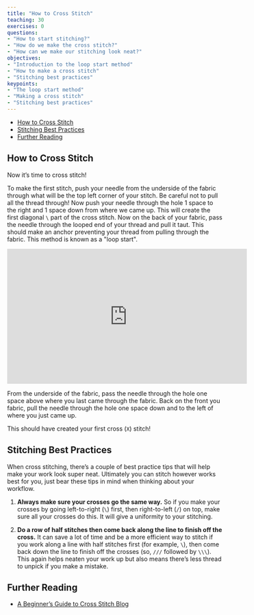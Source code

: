 ```yaml
---
title: "How to Cross Stitch"
teaching: 30
exercises: 0
questions:
- "How to start stitching?"
- "How do we make the cross stitch?"
- "How can we make our stitching look neat?"
objectives:
- "Introduction to the loop start method"
- "How to make a cross stitch"
- "Stitching best practices"
keypoints:
- "The loop start method"
- "Making a cross stitch"
- "Stitching best practices"
---
```


- [How to Cross Stitch](#how-to-cross-stitch)
- [Stitching Best Practices](#stitching-best-practices)
- [Further Reading](#further-reading)

## How to Cross Stitch

Now it’s time to cross stitch!

To make the first stitch, push your needle from the underside of the fabric through what will be the top left corner of your stitch.
Be careful not to pull all the thread through!
Now push your needle through the hole 1 space to the right and 1 space down from where we came up.
This will create the first diagonal `\` part of the cross stitch.
Now on the back of your fabric, pass the needle through the looped end of your thread and pull it taut.
This should make an anchor preventing your thread from pulling through the fabric.
This method is known as a "loop start".

<center>
<iframe width="560" height="315" src="https://www.youtube.com/embed/HLxIYeZJHeE" frameborder="0" allow="accelerometer; autoplay; encrypted-media; gyroscope; picture-in-picture" allowfullscreen></iframe>
</center>

From the underside of the fabric, pass the needle through the hole one space above where you last came through the fabric.
Back on the front you fabric, pull the needle through the hole one space down and to the left of where you just came up.

This should have created your first cross (`X`) stitch!

## Stitching Best Practices

When cross stitching, there’s a couple of best practice tips that will help make your work look super neat.
Ultimately you can stitch however works best for you, just bear these tips in mind when thinking about your workflow.

1) **Always make sure your crosses go the same way.**
   So if you make your crosses by going left-to-right (`\`) first, then right-to-left (`/`) on top, make sure all your crosses do this. It will give a uniformity to your stitching.

2) **Do a row of half stitches then come back along the line to finish off the cross.**
   It can save a lot of time and be a more efficient way to stitch if you work along a line with half stitches first (for example, `\`), then come back down the line to finish off the crosses (so, `///` followed by `\\\`).
   This again helps neaten your work up but also means there’s less thread to unpick if you make a mistake.

## Further Reading

- [A Beginner’s Guide to Cross Stitch Blog](https://redgatestitchery.com/blogs/red-gate-stitchery/a-step-by-step-guide-to-cross-stitch)
